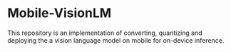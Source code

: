 # Mobile-VisionLM
This repository is an implementation of converting, quantizing and deploying the a vision language model on mobile for on-device inference.

